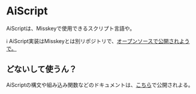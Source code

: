 # AiScript
AiScriptは、Misskeyで使用できるスクリプト言語や。

<div class="info">ℹ️ AiScript実装はMisskeyとは別リポジトリで、<a href="https://github.com/syuilo/aiscript" target="_blank">オープンソースで公開されようで。</a></div>

## どないして使うん？
AiScriptの構文や組み込み関数などのドキュメントは、[こちら](https://github.com/syuilo/aiscript/tree/master/docs)で公開されよる。
